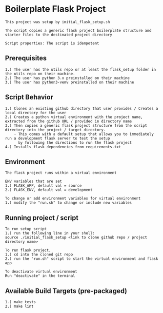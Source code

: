 # Boilerplate Flask Project
    This project was setup by initial_flask_setup.sh

    The script copies a generic flask project boilerplate structure and starter files to the destinated project directory

    Script properties: The script is idempotent

## Prerequisites
    1.) The user has the utils repo or at least the flask_setup folder in the utils repo on their machine.
    2.) The user has python 3.x preinstalled on their machine
    3.) The user has python3-venv preinstalled on their machine

## Script Behavior
    1.) Clones an existing github directory that user provides / Creates a local directory for the user
    2.) Creates a python virtual environment with the project name, extracted from the github URL / provided in directory name
    3.) Then copies a generic flask project structure from the script directory into the project / target directory.
        - This comes with a default setup that allows you to immediately run a development flask server to test the setup
          by following the directions to run the flask project
    4.) Installs flask dependencies from requirements.txt

## Environment
    The flask project runs within a virtual environment
    
    ENV variables that are set
    1.) FLASK_APP, default val = source
    2.) FLASK_ENV, default val = development

    To change or add environment variables for virtual environment
    1.) modify the "run.sh" to change or include new variables

## Running project / script
    To run setup script
    1.) run the following line in your shell: 
	source ./initial_flask_setup <link to clone github repo / project directory name>

    To run flask project,
    1.) cd into the cloned git repo
    2.) run the "run.sh" script to start the virtual environment and flask app

    To deactivate virtual environment
    Run "deactivate" in the terminal

## Available Build Targets (pre-packaged)
    1.) make tests
    2.) make lint
